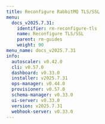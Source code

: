 ```yaml
---
title: Reconfigure RabbitMQ TLS/SSL
menu:
  docs_v2025.7.31:
    identifier: rm-reconfigure-tls
    name: Reconfigure TLS/SSL
    parent: rm-guides
    weight: 90
menu_name: docs_v2025.7.31
info:
  autoscaler: v0.42.0
  cli: v0.57.0
  dashboard: v0.33.0
  installer: v2025.7.31
  ops-manager: v0.44.0
  provisioner: v0.57.0
  schema-manager: v0.33.0
  ui-server: v0.33.0
  version: v2025.7.31
  webhook-server: v0.33.0
---
```


